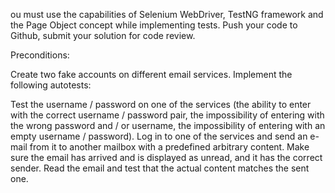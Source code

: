 ou must use the capabilities of Selenium WebDriver, TestNG framework and the Page Object concept while implementing tests. Push your code to Github, submit your solution for code review.

Preconditions:

Create two fake accounts on different email services.
Implement the following autotests:

Test the username / password on one of the services (the ability to enter with the correct username / password pair, the impossibility of entering with the wrong password and / or username, the impossibility of entering with an empty username / password).
Log in to one of the services and send an e-mail from it to another mailbox with a predefined arbitrary content. Make sure the email has arrived and is displayed as unread, and it has the correct sender. Read the email and test that the actual content matches the sent one.

